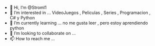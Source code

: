 - 👋 Hi, I’m @Stroml1
- 👀 I’m interested in ...   VideoJuegos , Peliculas , Series , Programacion , C# y Python
- 🌱 I’m currently learning ...  no me gusta leer , pero estoy aprendiendo python                   
- 💞️ I’m looking to collaborate on ...
- 📫 How to reach me ...

<!---
Stroml1/Stroml1 is a ✨ special ✨ repository because its `README.md` (this file) appears on your GitHub profile.
You can click the Preview link to take a look at your changes.
--->
